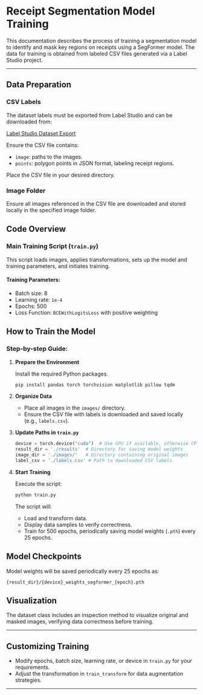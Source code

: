 # Receipt Segmentation Model Training

This documentation describes the process of training a segmentation model to identify and mask key regions on receipts using a SegFormer model. The data for training is obtained from labeled CSV files generated via a Label Studio project.

---

## Data Preparation

### CSV Labels

The dataset labels must be exported from Label Studio and can be downloaded from:

[Label Studio Dataset Export](https://ssi-wp3-label-studio.motusbuilder.io/projects/5/data)

Ensure the CSV file contains:
- `image`: paths to the images.
- `points`: polygon points in JSON format, labeling receipt regions.

Place the CSV file in your desired directory.

### Image Folder

Ensure all images referenced in the CSV file are downloaded and stored locally in the specified image folder.

## Code Overview

### Main Training Script (`train.py`)

This script loads images, applies transformations, sets up the model and training parameters, and initiates training.

#### Training Parameters:
- Batch size: 8
- Learning rate: `1e-4`
- Epochs: 500
- Loss Function: `BCEWithLogitsLoss` with positive weighting

## How to Train the Model

### Step-by-step Guide:

1. **Prepare the Environment**

   Install the required Python packages.
   ```bash
   pip install pandas torch torchvision matplotlib pillow tqdm
   ```

2. **Organize Data**

   - Place all images in the `images/` directory.
   - Ensure the CSV file with labels is downloaded and saved locally (e.g., `labels.csv`).

3. **Update Paths in `train.py`**

   ```python
   device = torch.device("cuda")  # Use GPU if available, otherwise CPU
   result_dir = './results'  # Directory for saving model weights
   image_dir = './images/'   # Directory containing original images
   label_csv = './labels.csv' # Path to downloaded CSV labels
   ```

3. **Start Training**

   Execute the script:
   ```bash
   python train.py
   ```

   The script will:
   - Load and transform data. 
   - Display data samples to verify correctness.
   - Train for 500 epochs, periodically saving model weights (`.pth`) every 25 epochs.

## Model Checkpoints

Model weights will be saved periodically every 25 epochs as:
```
{result_dir}/{device}_weights_segformer_{epoch}.pth
```

## Visualization

The dataset class includes an inspection method to visualize original and masked images, verifying data correctness before training.

---

## Customizing Training

- Modify epochs, batch size, learning rate, or device in `train.py` for your requirements.
- Adjust the transformation in `train_transform` for data augmentation strategies.

---


